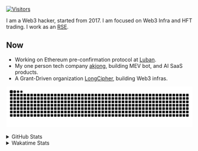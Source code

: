 <!-- markdownlint-disable MD041 MD010 MD033 -->
[![Visitors](https://api.visitorbadge.io/api/daily?path=Akagi201%2FAkagi201&label=Visitors%20Today&countColor=%2337d67a)](https://visitorbadge.io/status?path=Akagi201%2FAkagi201)

I am a Web3 hacker, started from 2017. I am focused on Web3 Infra and HFT trading.
I work as an [RSE](https://us-rse.org/about/what-is-an-rse/).

## Now

* Working on Ethereum pre-confirmation protocol at [Luban](https://github.com/lu-bann).
* My one person tech company [akjong](https://github.com/akjong), building MEV bot, and AI SaaS products.
* A Grant-Driven organization [LongCipher](https://github.com/longcipher), building Web3 infras.

[![github contribution grid snake animation](https://raw.githubusercontent.com/Akagi201/Akagi201/output/github-contribution-grid-snake.svg#gh-light-mode-only)](https://github.com/Akagi201)

<details>
<summary>GitHub Stats</summary>
  <a href="https://github.com/Akagi201"><img alt="Profile Detail" src="https://raw.githubusercontent.com/Akagi201/Akagi201/master/profile-summary-card-output/dracula/0-profile-details.svg" /></a>
  <a href="https://github.com/Akagi201"><img alt="Github Stats" src="https://raw.githubusercontent.com/Akagi201/Akagi201/master/profile-summary-card-output/dracula/3-stats.svg" /></a>
  <a href="https://github.com/Akagi201"><img alt="Lang By Commits" src="https://raw.githubusercontent.com/Akagi201/Akagi201/master/profile-summary-card-output/dracula/2-most-commit-language.svg" /></a>
</details>

<details>
<summary>Wakatime Stats</summary>
<br>

<!--START_SECTION:waka-->

```txt
From: 14 February 2025 - To: 21 February 2025

Total Time: 23 hrs 20 mins

Other              12 hrs 1 min    █████████████░░░░░░░░░░░░   51.50 %
Rust               3 hrs 7 mins    ███▒░░░░░░░░░░░░░░░░░░░░░   13.36 %
TOML               2 hrs 30 mins   ██▓░░░░░░░░░░░░░░░░░░░░░░   10.76 %
sh                 2 hrs 10 mins   ██▒░░░░░░░░░░░░░░░░░░░░░░   09.34 %
Python             1 hr 38 mins    █▓░░░░░░░░░░░░░░░░░░░░░░░   07.06 %
YAML               31 mins         ▓░░░░░░░░░░░░░░░░░░░░░░░░   02.23 %
XML                20 mins         ▒░░░░░░░░░░░░░░░░░░░░░░░░   01.48 %
Markdown           18 mins         ▒░░░░░░░░░░░░░░░░░░░░░░░░   01.29 %
Just               11 mins         ▒░░░░░░░░░░░░░░░░░░░░░░░░   00.84 %
Makefile           4 mins          ░░░░░░░░░░░░░░░░░░░░░░░░░   00.31 %
```

<!--END_SECTION:waka-->

</details>
